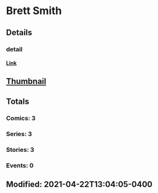 # Brett  Smith 
## Details
### detail
#### [Link](http://marvel.com/comics/creators/13610/brett_smith?utm_campaign=apiRef&utm_source=225578a89fc76f3d20fbffda5d17a88d)
## [Thumbnail](http://i.annihil.us/u/prod/marvel/i/mg/b/40/image_not_available.jpg)
## Totals
### Comics: 3
### Series: 3
### Stories: 3
### Events: 0
## Modified: 2021-04-22T13:04:05-0400